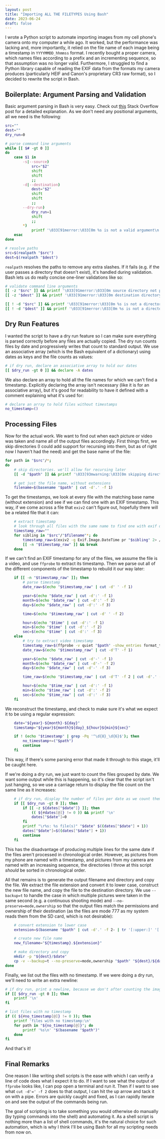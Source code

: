 ```yaml
---
layout: post
title: "Importing ALL THE FILETYPES Using Bash"
date: 2023-06-24
draft: false
---
```


I wrote a Python script to automate importing images from my cell phone's camera
onto my computer a while ago. It worked, but the performance was lacking and,
more importantly, it relied on the file name of each image being a timestamp in
`YYYYMMDD_hhmmss` format. I recently bought a proper camera, which names files
according to a prefix and an incrementing sequence, so that assumption was no
longer valid. Furthermore, I struggled to find a Python library capable of
reading the EXIF data from the formats my camera produces (particularly HEIF and
Canon's proprietary CR3 raw format), so I decided to rewrite the script in Bash.

## Boilerplate: Argument Parsing and Validation

Basic argument parsing in Bash is very easy. Check out
[this](https://stackoverflow.com/questions/192249/how-do-i-parse-command-line-arguments-in-bash)
Stack Overflow post for a detailed explanation. As we don't need any positional
arguments, all we need is the following:
```bash
src=""
dest=""
dry_run=0

# parse command line arguments
while [[ $# -gt 0 ]]
do
    case $1 in
        -s|--source)
            src="$2"
            shift
            shift
            ;;
        -d|--destination)
            dest="$2"
            shift
            shift
            ;;
        --dry-run)
            dry_run=1
            shift
            ;;
        *)
            printf '\033[91merror:\033[0m %s is not a valid argument\n' "$1" && exit
    esac
done

# resolve paths
src=$(realpath "$src")
dest=$(realpath "$dest")
```
`realpath` resolves the paths to remove any extra slashes. If it fails (e.g. if
the user passes a directory that doesn't exist), it's handled during validation.
Bash lets us do really concise one-liner validations like so:
```bash
# validate command line arguments
[[ -z "$src" ]] && printf '\033[91merror:\033[0m source directory not provided\n' && exit
[[ -z "$dest" ]] && printf '\033[91merror:\033[0m destination directory not provided\n' && exit

[[ ! -d "$src" ]] && printf '\033[91merror:\033[0m %s is not a directory\n' "$src" && exit
[[ ! -d "$dest" ]] && printf '\033[91merror:\033[0m %s is not a directory\n' "$dest" && exit
```

## Dry Run Features

I wanted the script to have a dry run feature so I can make sure everything is
parsed correctly before any files are actually copied. The dry run counts files
by date and progressively writes that count to standard output. We use an
associative array (which is the Bash equivalent of a dictionary) using dates as
keys and the file counts as values:
```bash
# if dry run, declare an associative array to hold our dates
[[ $dry_run -gt 0 ]] && declare -A dates
```

We also declare an array to hold all the file names for which we can't find a
timestamp. Explicitly declaring the array isn't necessary (like it is for an
associative array), but it's good for readability to have it defined with a
comment explaining what it's used for:
```bash
# declare an array to hold files without timestamps
no_timestamp=()
```

## Processing Files

Now for the actual work. We want to find out when each picture or video was
taken and name all of the output files accordingly. First things first, we skip
directories (I could add support for recursing into them, but as of right now I
haven't had the need) and get the base name of the file:
```bash
for path in "$src"/*;
do
    # skip directories. we'll allow for recursing later
    [[ -d "$path" ]] && printf '\033[93mwarning:\033[0m skipping directory %s\n' "$path" && continue

    # get just the file name, without extensions
    filename=$(basename "$path" | cut -d'.' -f 1)
```

To get the timestamps, we look at every file with the matching base name
(without extension) and see if we can find one with an EXIF timestamp. This way,
if we come across a file that `exiv2` can't figure out, hopefully there will be
a related file that it can:
```bash
    # extract timestamp
    # look through all files with the same name to find one with exif data
    timestamp_raw=""
    for sibling in "$src"/"$filename"*; do
        timestamp_raw=$(exiv2 -g Exif.Image.DateTime pr "$sibling" 2> /dev/null | tr -s ' ' | cut -d' ' -f 4-5)
        [[ -n "$timestamp_raw" ]] && break
    done
```

If we can't find an EXIF timestamp for any of the files, we assume the file is a
video, and use `ffprobe` to extract its timestamp. Then we parse out all of
the different components of the timestamp to rebuild it our way later:
```bash
    if [[ -n "$timestamp_raw" ]]; then
        # parse timestamp
        date_raw=$(echo "$timestamp_raw" | cut -d' ' -f 1)

        year=$(echo "$date_raw" | cut -d':' -f 1)
        month=$(echo "$date_raw" | cut -d':' -f 2)
        day=$(echo "$date_raw" | cut -d':' -f 3)

        time=$(echo "$timestamp_raw" | cut -d' ' -f 2)

        hour=$(echo "$time" | cut -d':' -f 1)
        min=$(echo "$time" | cut -d':' -f 2)
        sec=$(echo "$time" | cut -d':' -f 3)
    else
        # try to extract video timestamp
        timestamp_raw=$(ffprobe -v quiet "$path" -show_entries format_tags=creation_time | sed 2!d | cut -d'=' -f 2)
        date_raw=$(echo "$timestamp_raw" | cut -d'T' -f 1)

        year=$(echo "$date_raw" | cut -d'-' -f 1)
        month=$(echo "$date_raw" | cut -d'-' -f 2)
        day=$(echo "$date_raw" | cut -d'-' -f 3)

        time_raw=$(echo "$timestamp_raw" | cut -d'T' -f 2 | cut -d'.' -f 1)

        hour=$(echo "$time_raw" | cut -d':' -f 1)
        min=$(echo "$time_raw" | cut -d':' -f 2)
        sec=$(echo "$time_raw" | cut -d':' -f 3)
    fi
```

We reconstruct the timestamp, and check to make sure it's what we expect it to
be using a regular expression:
```bash
    date="${year}-${month}-${day}"
    timestamp="${year}${month}${day}_${hour}${min}${sec}"

    if ! (echo "$timestamp" | grep -Pq '^\d{8}_\d{6}$'); then
        no_timestamp+=("$path")
        continue
    fi
```

This way, if there's some parsing error that made it through to this stage,
it'll be caught here.

If we're doing a dry run, we just want to count the files grouped by date. We
want some output while this is happening, so it's clear that the script isn't
just hanging, so we use a carriage return to display the file count on the same
line as it increases:
```bash
    # if dry run, display the number of files per date as we count them
    if [[ $dry_run -gt 0 ]]; then
        if [[ -z ${dates["$date"]} ]]; then
            (( ${#dates[@]} != 0 )) && printf '\n'
            dates["$date"]=0
        fi
        printf "\r%s: %s file(s)" "$date" $((dates["$date"] + 1))
        dates["$date"]=$((dates["$date"] + 1))
        continue
    fi
```
This has the disadvantage of producing multiple lines for the same date if the
files aren't processed in chronological order. However, as pictures from my
phone are named with a timestamp, and pictures from my camera are named with an
increasing sequence, the directories I throw at this script *should* be sorted
in chronological order.

All that remains is to generate the output filename and directory and copy the
file. We extract the file extension and convert it to lower case, construct the
new file name, and copy the file to the destination directory. We use
`--backup=t` to handle the case in which multiple pictures were taken in the
same second (e.g. a continuous shooting mode) and `--no-preserve=mode,ownership`
so that the output files match the permissions and ownership of their
destination (as the files are mode 777 as my system reads them from the SD card,
which is not desirable):
```bash
    # convert extension to lower case
    extension=$(basename "$path" | cut -d'.' -f 2- | tr '[:upper:]' '[:lower:]')

    # create new file name
    new_filename="${timestamp}.${extension}"

    # make directory and copy
    mkdir -p "${dest}/$date"
    cp -v --backup=t --no-preserve=mode,ownership "$path" "${dest}/${date}/${new_filename}"
done
```

Finally, we list out the files with no timestamp. If we were doing a dry run,
we'll need to write an extra newline:
```bash
# if dry run, print a newline, because we don't after counting the images for the final date
if [[ $dry_run -gt 0 ]]; then
    printf '\n'
fi

# list files with no timestamp
if (( ${#no_timestamp[@]} != 0 )); then
    printf 'files with no timestamp:\n'
    for path in "${no_timestamp[@]}"; do
        printf '%s\n' "$(basename "$path")"
    done
fi
```

And that's it!

## Final Remarks

One reason I like writing shell scripts is the ease with which I can verify a
line of code does what I expect it to do. If I want to see what the output of
`ffprobe` looks like, I can pop open a terminal and run it. Then if I want to
see what `cut -d'=' -f 2` does to that output, I can hit the up arrow and tack
it on with a pipe. Errors are quickly caught and fixed, as I can rapidly iterate
on and see the output of the commands being run.

The goal of scripting is to take something you would otherwise do manually (by
typing commands into the shell) and automating it. As a shell script is nothing
more than a list of shell commands, it's the natural choice for such automation,
which is why I think I'll be using Bash for all my scripting needs from now on.
